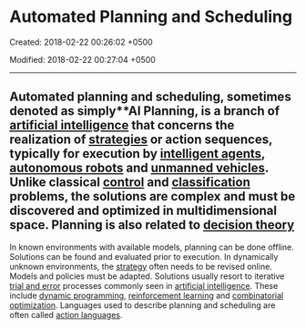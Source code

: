 # Automated Planning and Scheduling

Created: 2018-02-22 00:26:02 +0500

Modified: 2018-02-22 00:27:04 +0500

---

## Automated planning and scheduling, sometimes denoted as simply**AI Planning,  is a branch of [artificial intelligence](https://en.wikipedia.org/wiki/Artificial_intelligence) that concerns the realization of [strategies](https://en.wikipedia.org/wiki/Strategy) or action sequences, typically for execution by [intelligent agents](https://en.wikipedia.org/wiki/Intelligent_agent), [autonomous robots](https://en.wikipedia.org/wiki/Autonomous_robot) and [unmanned vehicles](https://en.wikipedia.org/wiki/Unmanned_aerial_vehicle). Unlike classical [control](https://en.wikipedia.org/wiki/Control_system) and [classification](https://en.wikipedia.org/wiki/Statistical_classification) problems, the solutions are complex and must be discovered and optimized in multidimensional space. Planning is also related to [decision theory](https://en.wikipedia.org/wiki/Decision_theory)

In known environments with available models, planning can be done offline. Solutions can be found and evaluated prior to execution. In dynamically unknown environments, the [strategy](https://en.wikipedia.org/wiki/Strategy) often needs to be revised online. Models and policies must be adapted. Solutions usually resort to iterative [trial and error](https://en.wikipedia.org/wiki/Trial_and_error) processes commonly seen in [artificial intelligence](https://en.wikipedia.org/wiki/Artificial_intelligence). These include [dynamic programming](https://en.wikipedia.org/wiki/Dynamic_programming), [reinforcement learning](https://en.wikipedia.org/wiki/Reinforcement_learning) and [combinatorial optimization](https://en.wikipedia.org/wiki/Combinatorial_optimization). Languages used to describe planning and scheduling are often called [action languages](https://en.wikipedia.org/wiki/Action_language).
